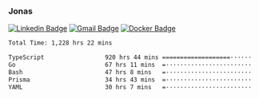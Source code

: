 ### Jonas
[![Linkedin Badge](https://img.shields.io/badge/-Jonas%20Neto-9933F7?style=flat-square&logo=Linkedin&logoColor=white&link=https://www.linkedin.com/in/jonas-nogueira-neto/)](https://www.linkedin.com/in/jonas-nogueira-neto/)
[![Gmail Badge](https://img.shields.io/badge/-nogueiraneto.jonas@gmail.com-9933F7?style=flat-square&logo=Gmail&logoColor=white&link=mailto:nogueiraneto.jonas@gmail.com)](mailto:nogueiraneto.jonas@gmail.com)
[![Docker Badge](https://img.shields.io/badge/-DockerHub-9933F7?style=flat-square&logo=Docker&logoColor=white&link=https://hub.docker.com/u/jonasssneto)](https://hub.docker.com/u/jonasssneto)


<!--START_SECTION:waka-->

```txt
Total Time: 1,228 hrs 22 mins

TypeScript                 920 hrs 44 mins ===================······   74.22 %
Go                         67 hrs 11 mins  =························   05.42 %
Bash                       47 hrs 8 mins   =························   03.80 %
Prisma                     34 hrs 43 mins  =························   02.80 %
YAML                       30 hrs 7 mins   =························   02.43 %
```

<!--END_SECTION:waka-->
###
